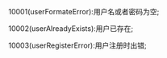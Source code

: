 10001(userFormateError):用户名或者密码为空;

10002(userAlreadyExists):用户已存在;

10003(userRegisterError):用户注册时出错;

